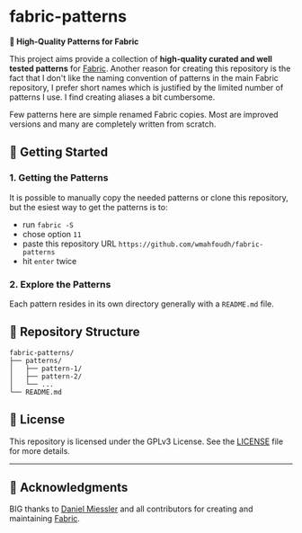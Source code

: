 # fabric-patterns

**🚀 High-Quality Patterns for Fabric**

This project aims provide a collection of **high-quality curated and well tested patterns** for [Fabric](https://github.com/danielmiessler/fabric). Another reason for creating this repository is the fact that I don't like the naming convention of patterns in the main Fabric repository, I prefer short names which is justified by the limited number of patterns I use. I find creating aliases a bit cumbersome.

Few patterns here are simple renamed Fabric copies. Most are improved versions and many are completely written from scratch.

## 🚀 Getting Started

### 1. Getting the Patterns
It is possible to manually copy the needed patterns or clone this repository, but the esiest way to get the patterns is to:
- run `fabric -S`
- chose option `11`
- paste this repository URL `https://github.com/wmahfoudh/fabric-patterns`
- hit `enter` twice

### 2. Explore the Patterns
Each pattern resides in its own directory generally with a `README.md` file.

## 📂 Repository Structure

```plaintext
fabric-patterns/
├── patterns/
│   ├── pattern-1/
│   ├── pattern-2/
│   └── ...
└── README.md
```

## 📜 License

This repository is licensed under the GPLv3 License. See the [LICENSE](LICENSE) file for more details.

---

## 🌟 Acknowledgments

BIG thanks to [Daniel Miessler](https://github.com/danielmiessler) and all contributors for creating and maintaining [Fabric](https://github.com/danielmiessler/fabric).
